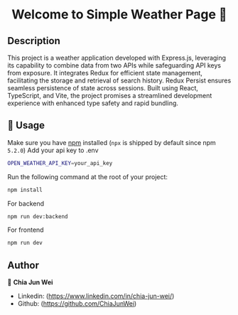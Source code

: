 <h1 align="center">Welcome to Simple Weather Page 👋</h1>

## Description

This project is a weather application developed with Express.js, leveraging its capability to combine data from two APIs while safeguarding API keys from exposure. It integrates Redux for efficient state management, facilitating the storage and retrieval of search history. Redux Persist ensures seamless persistence of state across sessions. Built using React, TypeScript, and Vite, the project promises a streamlined development experience with enhanced type safety and rapid bundling.

## 🚀 Usage

Make sure you have [npm](https://www.npmjs.com/package/npx) installed (`npx` is shipped by default since npm `5.2.0`)
Add your api key to .env

```sh
OPEN_WEATHER_API_KEY=your_api_key
```

Run the following command at the root of your project:

```sh
npm install
```

For backend

```sh
npm run dev:backend
```

For frontend

```sh
npm run dev
```

## Author

👤 **Chia Jun Wei**

- Linkedin: (https://www.linkedin.com/in/chia-jun-wei/)
- Github: (https://github.com/ChiaJunWei)
